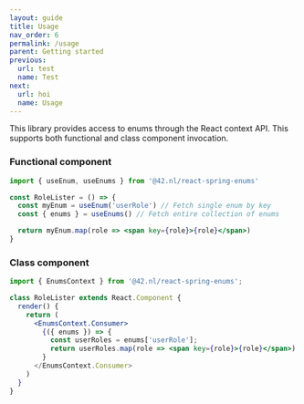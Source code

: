 ```yaml
---
layout: guide
title: Usage
nav_order: 6
permalink: /usage
parent: Getting started
previous:
  url: test
  name: Test
next:
  url: hoi
  name: Usage
---
```


This library provides access to enums through the React context API. This supports both functional and class component invocation.

### Functional component

```jsx
import { useEnum, useEnums } from '@42.nl/react-spring-enums'

const RoleLister = () => {
  const myEnum = useEnum('userRole') // Fetch single enum by key
  const { enums } = useEnums() // Fetch entire collection of enums

  return myEnum.map(role => <span key={role}>{role}</span>)
}
```

### Class component

```jsx
import { EnumsContext } from '@42.nl/react-spring-enums';

class RoleLister extends React.Component {
  render() {
    return (
      <EnumsContext.Consumer>
        {({ enums }) => {
          const userRoles = enums['userRole'];
          return userRoles.map(role => <span key={role}>{role}</span>)
        }
      </EnumsContext.Consumer>
    )
  }
}
```
